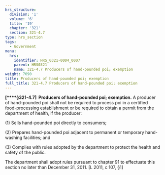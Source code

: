 ```yaml
---
hrs_structure:
  division: '1'
  volume: '6'
  title: '19'
  chapter: '321'
  section: 321-4.7
type: hrs_section
tags:
  - Government
menu:
  hrs:
    identifier: HRS_0321-0004_0007
    parent: HRS0321
    name: 321-4.7 Producers of hand-pounded poi; exemption
weight: 7090
title: Producers of hand-pounded poi; exemption
full_title: 321-4.7 Producers of hand-pounded poi; exemption
---
```

**[****§321-4.7]  Producers of hand-pounded poi; exemption.** A producer of hand-pounded poi shall not be required to process poi in a certified food-processing establishment or be required to obtain a permit from the department of health, if the producer:

(1) Sells hand-pounded poi directly to consumers;

(2) Prepares hand-pounded poi adjacent to permanent or temporary hand-washing facilities; and

(3) Complies with rules adopted by the department to protect the health and safety of the public.

The department shall adopt rules pursuant to chapter 91 to effectuate this section no later than December 31, 2011\. [L 2011, c 107, §1]